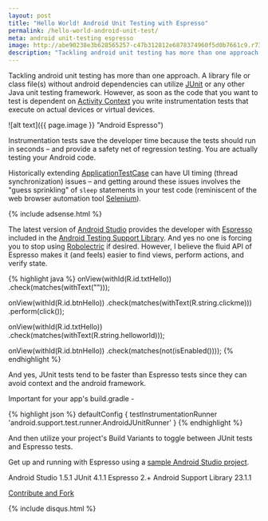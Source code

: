 ```yaml
---
layout: post
title: "Hello World! Android Unit Testing with Espresso"
permalink: /hello-world-android-unit-test/
meta: android unit-testing espresso
image: http://abe90238e3b628565257-c47b312812e6878374960f5d0b7661c9.r73.cf1.rackcdn.com/espresso.jpg
description: "Tackling android unit testing has more than one approach - JUnit tests and Espresso tests.  Automate Android UI testing."
---
```

Tackling android unit testing has more than one approach.  A library file or class file(s) without android dependencies can utilize [JUnit](http://www.junit.org) or any other Java unit testing framework.  However, as soon as the code that you want to test is dependent on [Activity Context](http://developer.android.com/reference/android/app/Activity.html) you write instrumentation tests that execute on actual devices or virtual devices.

![alt text]({{ page.image }} "Android Espresso")

Instrumentation tests save the developer time because the tests should run in seconds – and provide a safety net of regression testing.  You are actually testing your Android code.

Historically extending [ApplicationTestCase](http://developer.android.com/reference/android/test/ApplicationTestCase.html) can have UI timing (thread synchronization) issues – and getting around these issues involves the "guess  sprinkling" of ```sleep``` statements in your test code (reminiscent of the web browser automation tool [Selenium](http://docs.seleniumhq.org/)).

{% include adsense.html %}

The latest version of [Android Studio](https://developer.android.com/sdk/index.html) provides the developer with [Espresso](http://developer.android.com/reference/android/support/test/package-summary.html) included in the [Android Testing Support Library](http://developer.android.com/tools/testing-support-library/index.html).  And yes no one is forcing you to stop using [Robolectric](http://robolectric.org) if desired.  However, I believe the fluid API of Espresso makes it (and feels) easier to find views, perform actions, and verify state.  

{% highlight java %}
onView(withId(R.id.txtHello))
	.check(matches(withText("")));

onView(withId(R.id.btnHello))
	.check(matches(withText(R.string.clickme)))
	.perform(click());

onView(withId(R.id.txtHello))
	.check(matches(withText(R.string.helloworld)));

onView(withId(R.id.btnHello))
	.check(matches(not(isEnabled())));
{% endhighlight %}

And yes, JUnit tests tend to be faster than Espresso tests since they can avoid context and the android framework.

Important for your app's build.gradle -

{% highlight json %}
	defaultConfig { 
		testInstrumentationRunner 'android.support.test.runner.AndroidJUnitRunner'
	}
{% endhighlight %}

And then utilize your project's Build Variants to toggle between JUnit tests and Espresso tests.

Get up and running with Espresso using a [sample Android Studio project](https://github.com/dragthor/HelloWorldAndroidUnitTesting).

Android Studio 1.5.1
JUnit 4.1.1
Espresso 2.+
Android Support Library 23.1.1

<span class="fi-page-edit size-21"></span> <a href="{{ site.post_source_root }}2015-09-02-hello-world-android-unit-test.markdown" target="_blank">Contribute and Fork</a>

{% include disqus.html %}
